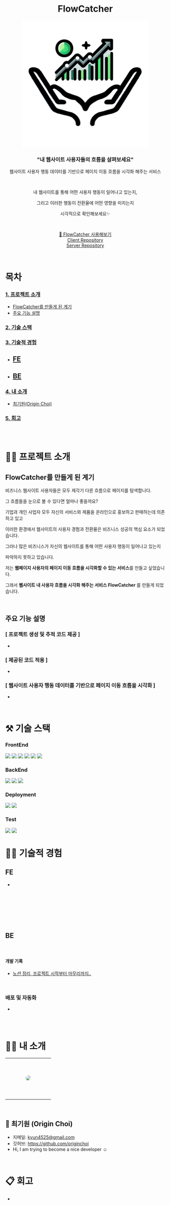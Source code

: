 <div align="center">

<h1>FlowCatcher</h1>

<img width="400" src="https://github.com/originchoi/FlowCatcher-client/blob/main/public/assets/FlowCatcher_logo.png?raw=true" alt="FlowCatcher 로고">

<h3> "내 웹사이트 사용자들의 흐름을 살펴보세요" </h3>

웹사이트 사용자 행동 데이터를 기반으로 페이지 이동 흐름을 시각화 해주는 서비스

<br />

내 웹사이트를 통해 어떤 사용자 행동이 일어나고 있는지,

그리고 이러한 행동이 전환율에 어떤 영향을 미치는지

시각적으로 확인해보세요✨

</br>

[🔗 FlowCatcher 사용해보기](https://web.flow-catcher.com/)
<br/>
[Client Repository](https://github.com/originchoi/FlowCatcher-client)
<br/>
[Server Repository](https://github.com/originchoi/FlowCatcher-server)

</div>

<br />

# 목차

### [1. 프로젝트 소개](#🙋🏻-프로젝트-소개)

- [FlowCatcher를 만들게 된 계기](#flowcatcher를-만들게-된-계기)
- [주요 기능 설명](#주요-기능-설명)

### [2. 기술 스택](#⚒️-기술-스택)

### [3. 기술적 경험](#💪🏻-기술적-경험)

- ## [FE](#FE)
- ## [BE](#BE)

### [4. 내 소개](#🏃‍♂️-내-소개)

- [최기원(Origin Choi)](<#🐣-최기원-(origin-choi)>)

### [5. 회고](#📋-회고)

<br />
<br />

# 🙋🏻 프로젝트 소개

## FlowCatcher를 만들게 된 계기

비즈니스 웹사이트 사용자들은 모두 제각기 다른 흐름으로 페이지를 탐색합니다.

그 흐름들을 눈으로 볼 수 있다면 얼마나 좋을까요?

기업과 개인 사업자 모두 자신의 서비스와 제품을 온라인으로 홍보하고 판매하는데 의존하고 있고

이러한 환경에서 웹사이트의 사용자 경험과 전환율은 비즈니스 성공의 핵심 요소가 되었습니다.

그러나 많은 비즈니스가 자신의 웹사이트를 통해 어떤 사용자 행동이 일어나고 있는지

파악하지 못하고 있습니다.

저는 **웹페이지 사용자의 페이지 이동 흐름을 시각화할 수 있는 서비스**를 만들고 싶었습니다.

그래서 **웹사이트 내 사용자 흐름을 시각화 해주는 서비스 FlowCatcher** 를 만들게 되었습니다.

<br />

## 주요 기능 설명

### [ 프로젝트 생성 및 추적 코드 제공 ]

-

### [ 제공된 코드 적용 ]

-

### [ 웹사이트 사용자 행동 데이터를 기반으로 페이지 이동 흐름을 시각화 ]

-

<br />

# ⚒️ 기술 스택

### **FrontEnd**

<img src="https://img.shields.io/badge/javascript-F7DF1E?style=for-the-badge&logo=javascript&logoColor=white">
<img src="https://img.shields.io/badge/react-61DAFB?style=for-the-badge&logo=react&logoColor=white">
<img src="https://img.shields.io/badge/D3.js-F9A03C?style=for-the-badge&logo=D3.js&logoColor=white">
<img src="https://img.shields.io/badge/tailwindCSS-06B6D4?style=for-the-badge&logo=tailwindcss&logoColor=white">
<img src="https://img.shields.io/badge/zustand-%2320232a.svg?style=for-the-badge&logo=react&logoColor=white">
<img src="https://img.shields.io/badge/axios-5A29E4?style=for-the-badge&logo=axios&logoColor=white">

<br>

### **BackEnd**

<img src="https://img.shields.io/badge/node.js-6DA55F?style=for-the-badge&logo=node.js&logoColor=white">
<img src="https://img.shields.io/badge/express.js-%23404d59.svg?style=for-the-badge&logo=express&logoColor=%2361DAFB">
<img src="https://img.shields.io/badge/MongoDB%20&%20Mongoose-%234ea94b.svg?style=for-the-badge&logo=mongodb&logoColor=white">

### **Deployment**

<img src="https://img.shields.io/badge/netlify-%23000000.svg?style=for-the-badge&logo=netlify&logoColor=#00C7B7">
<img src="https://img.shields.io/badge/AWS%20Elastic%20Beanstalk-%23FF9900.svg?style=for-the-badge&logo=amazon-aws&logoColor=white">

### **Test**

<img src="https://img.shields.io/badge/React%20Dom%20Testing-%2320232a.svg?style=for-the-badge&logo=react&logoColor=%2361DAFB">
<img src="https://img.shields.io/badge/Vitest-%2344A833.svg?style=for-the-badge&logoColor=white">

<br />

# 💪🏻 기술적 경험

## FE

-

<br />

###

<br />

###

<br />

## BE

<br />

###

#### 개발 기록

- [노션 정리, 프로젝트 시작부터 마무리까지..](https://fanatical-medicine-ad9.notion.site/FlowCatcher-69b4ed4ef38f4bf59392b156d2d70980?pvs=74)

<br />

### 배포 및 자동화

-

<br />
<br />

# 🏃‍♂️ 내 소개

<table >
  <tr height="130px">
    <td align="center" width="130px">
      <a href="https://github.com/originchoi"><img src="https://avatars.githubusercontent.com/u/116258834?v=4" style="border-radius:50%"/></a>
    </td>
</table>

<br />

## 🐣 최기원 (Origin Choi)

- 지메일: kyun4525@gmail.com
- 깃허브: https://github.com/originchoi
- Hi, I am trying to become a nice developer ☺️

<br />

# 📋 회고

-

